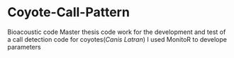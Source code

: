 # Coyote-Call-Pattern
Bioacoustic code 
Master thesis code work for the development and test of a call detection code for coyotes(_Canis Latran_)
I used MonitoR to develope parameters
